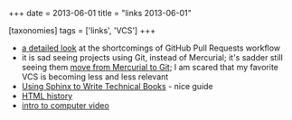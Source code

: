 +++
date = 2013-06-01
title = "links 2013-06-01"

[taxonomies]
tags = ['links', 'VCS']
+++

-   [a detailed look] at the shortcomings of GitHub Pull Requests
    workflow
-   it is sad seeing projects using Git, instead of Mercurial; it's
    sadder still seeing them [move from Mercurial to Git]; I am scared
    that my favorite VCS is becoming less and less relevant
-   [Using Sphinx to Write Technical Books] - nice guide
-   [HTML history]
-   [intro to computer video]

  [a detailed look]: http://julien.danjou.info/blog/2013/rant-about-github-pull-request-workflow-implementation
  [move from Mercurial to Git]: http://www.sqlalchemy.org/blog/2013/05/25/sqlalchemy-migrated-to-git
  [Using Sphinx to Write Technical Books]: http://pedrokroger.net/using-sphinx-write-technical-books
  [HTML history]: http://diveintohtml5.info/past.html
  [intro to computer video]: http://diveintohtml5.info/video.html
